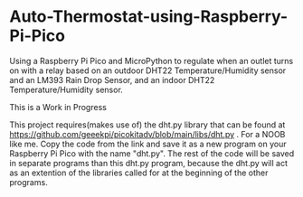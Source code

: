 # Auto-Thermostat-using-Raspberry-Pi-Pico
Using a Raspberry Pi Pico and MicroPython to regulate when an outlet turns on with a relay based on an outdoor DHT22 Temperature/Humidity sensor and an LM393 Rain Drop Sensor, and an indoor DHT22 Temperature/Humidity sensor.

This is a Work in Progress


This project requires(makes use of) the dht.py library that can be found at https://github.com/geeekpi/picokitadv/blob/main/libs/dht.py .
For a NOOB like me.  Copy the code from the link and save it as a new program on your Raspberry Pi Pico with the name "dht.py".  The rest of the code will be saved in separate programs than this dht.py program, because the dht.py will act as an extention of the libraries called for at the beginning of the other programs.
